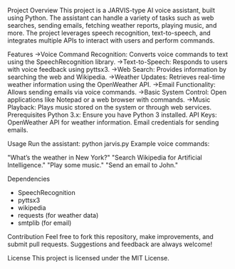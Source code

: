 Project Overview
This project is a JARVIS-type AI voice assistant, built using Python. The assistant can handle a variety of tasks such as web searches, sending emails, fetching weather reports, playing music, and more. 
The project leverages speech recognition, text-to-speech, and integrates multiple APIs to interact with users and perform commands.

Features
->Voice Command Recognition: Converts voice commands to text using the SpeechRecognition library.
->Text-to-Speech: Responds to users with voice feedback using pyttsx3.
->Web Search: Provides information by searching the web and Wikipedia.
->Weather Updates: Retrieves real-time weather information using the OpenWeather API.
->Email Functionality: Allows sending emails via voice commands.
->Basic System Control: Open applications like Notepad or a web browser with commands.
->Music Playback: Plays music stored on the system or through web services.
Prerequisites
Python 3.x: Ensure you have Python 3 installed.
API Keys:
OpenWeather API for weather information.
Email credentials for sending emails.

Usage
Run the assistant:
python jarvis.py
Example voice commands:

"What’s the weather in New York?"
"Search Wikipedia for Artificial Intelligence."
"Play some music."
"Send an email to John."

Dependencies
* SpeechRecognition
* pyttsx3
* wikipedia
* requests (for weather data)
* smtplib (for email)

Contribution
Feel free to fork this repository, make improvements, and submit pull requests. Suggestions and feedback are always welcome!

License
This project is licensed under the MIT License.
  
